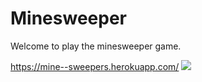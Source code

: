 # Minesweeper
Welcome to play the minesweeper game.

https://mine--sweepers.herokuapp.com/
![](/public/dist/assets/header.png)
